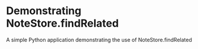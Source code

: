 Demonstrating NoteStore.findRelated
==========================

A simple Python application demonstrating the use of NoteStore.findRelated